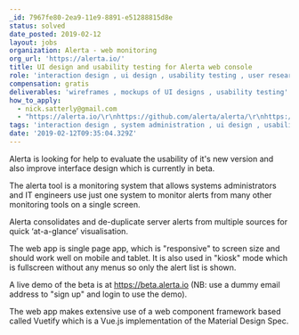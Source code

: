 ```yaml
---
_id: 7967fe80-2ea9-11e9-8891-e51288815d8e
status: solved
date_posted: 2019-02-12
layout: jobs
organization: Alerta - web monitoring
org_url: 'https://alerta.io/'
title: UI design and usability testing for Alerta web console
role: 'interaction design , ui design , usability testing , user research'
compensation: gratis
deliverables: 'wireframes , mockups of UI designs , usability testing'
how_to_apply:
  - nick.satterly@gmail.com
  - "https://alerta.io/\r\nhttps://github.com/alerta/alerta/\r\nhttps://docs.alerta.io\r\nhttps://beta.alerta.io\r\nhttps://twitter.com/alertaio\r\nhttps://vuejs.org\r\nhttps://vuetifyjs.com"
tags: 'interaction design , system administration , ui design , usability testing'
date: '2019-02-12T09:35:04.329Z'
---
```

Alerta is looking for help to evaluate the usability of it's new version and also improve interface design which is currently in beta.

The alerta tool is a monitoring system that allows systems administrators and IT engineers use just one system to monitor alerts from many other monitoring tools on a single screen.

Alerta consolidates and de-duplicate server alerts from multiple sources for quick ‘at-a-glance’ visualisation.

The web app is single page app, which is "responsive" to screen size and should work well on mobile and tablet. It is also used in "kiosk" mode which is fullscreen without any menus so only the
alert list is shown.

A live demo of the beta is at https://beta.alerta.io (NB: use a dummy email address to "sign up" and login to use the demo).

The web app makes extensive use of a web component framework based called Vuetify which is a Vue.js implementation of the Material Design Spec.
